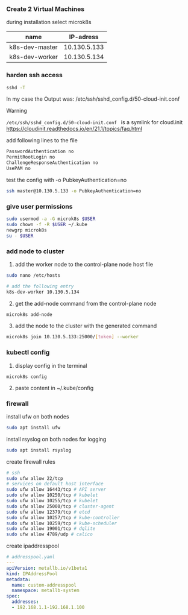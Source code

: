 ### Create 2 Virtual Machines
during installation select microk8s

| name           | IP-adress    |
| -------------- | ------------ |
| k8s-dev-master | 10.130.5.133 |
| k8s-dev-worker | 10.130.5.134 |

### harden ssh access
```bash
sshd -T
```

In my case the Output was: /etc/ssh/sshd_config.d/50-cloud-init.conf

>[!warning]
> ```/etc/ssh/sshd_config.d/50-cloud-init.conf ```
> is a symlink for cloud.init
> https://cloudinit.readthedocs.io/en/21.1/topics/faq.html

add following lines to the file
```bash
PasswordAuthentication no
PermitRootLogin no
ChallengeResponseAuthentication no
UsePAM no
```

test the config with -o PubkeyAuthentication=no
```bash
ssh master@10.130.5.133 -o PubkeyAuthentication=no
```
### give user permissions
```bash
sudo usermod -a -G microk8s $USER
sudo chown -f -R $USER ~/.kube
newgrp microk8s
su - $USER
```

### add node to cluster
1. add the worker node to the control-plane node host file
```bash
sudo nano /etc/hosts

# add the following entry
k8s-dev-worker 10.130.5.134
```

2. get the add-node command from the control-plane node
```bash
microk8s add-node
```

3. add the node to the cluster with the generated command
```bash
microk8s join 10.130.5.133:25000/[token] --worker
```

### kubectl config
1. display config in the terminal
```
microk8s config
```

2. paste content in ~/.kube/config

### firewall
install ufw on both nodes
```bash
sudo apt install ufw
```

install rsyslog on both nodes for logging
```bash
sudo apt install rsyslog
```

create firewall rules
```bash
# ssh
sudo ufw allow 22/tcp
# services on default host interface
sudo ufw allow 16443/tcp # API server
sudo ufw allow 10250/tcp # kubelet
sudo ufw allow 10255/tcp # kubelet
sudo ufw allow 25000/tcp # cluster-agent
sudo ufw allow 12379/tcp # etcd
sudo ufw allow 10257/tcp # kube-controller
sudo ufw allow 10259/tcp # kube-scheduler
sudo ufw allow 19001/tcp # dqlite
sudo ufw allow 4789/udp # calico
```

create ipaddresspool
```yaml
# addresspool.yaml
---
apiVersion: metallb.io/v1beta1
kind: IPAddressPool
metadata:
  name: custom-addresspool
  namespace: metallb-system
spec: 
  addresses:
  - 192.168.1.1-192.168.1.100
```

